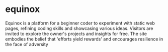 # equinox
Equinox is a platform for a beginner coder to experiment with static web pages, refining coding skills and showcasing various ideas. Visitors are invited to explore the owner's projects and insights for free. The site embodies the belief that 'efforts yield rewards' and encourages resilience in the face of adversity
